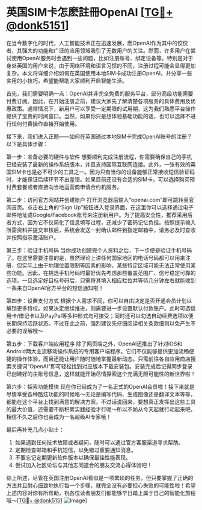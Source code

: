 # 英国SIM卡怎麽註冊OpenAI [[TG💪+ @donk5151](https://t.me/s/donk5151)]

在当今数字化的时代，人工智能技术正在迅速发展，而OpenAI作为其中的佼佼者，其强大的功能和广泛的应用领域吸引了无数用户的关注。然而，许多用户在尝试使用OpenAI服务时会遇到一些问题，比如注册账号、绑定设备等。特别是对于身处英国的用户来说，由于网络环境和语言习惯的不同，注册过程可能会显得更加复杂。本文将详细介绍如何在英国使用本地SIM卡成功注册OpenAI，并分享一些实用的小技巧，希望能帮助大家顺利开启智能生活。

首先，我们需要明确一点：OpenAI并非完全免费的服务平台，部分高级功能需要付费订阅。因此，在开始注册之前，建议大家先了解清楚各项服务的具体费用及优惠政策。通常情况下，新用户可以享受一定期限的试用期，这为我们熟悉平台操作提供了宝贵的时间窗口。当然，如果你只是想体验基础功能的话，也可以选择不进行任何付费操作直接开始使用。

接下来，我们进入正题——如何在英国通过本地SIM卡完成OpenAI账号的注册？以下是具体步骤：

第一步：准备必要的硬件与软件
想要顺利完成注册流程，你需要确保自己的手机已经安装了最新的操作系统版本，并且支持国际互联网连接。此外，一张有效的英国SIM卡也是必不可少的工具之一。因为只有当你的设备能够正常接收短信验证码时，才能保证后续环节不出差错。如果目前还没有合适的SIM卡，可以选择购买预付费套餐或者直接向当地运营商申请合约机服务。

第二步：访问官方网站并创建账户
打开浏览器后输入“openai.com”即可跳转至官网首页。点击右上角的“Sign Up”按钮进入登录界面，在这里你可以选择通过电子邮件地址或Google/Facebook账号来注册新用户。为了提高安全性，推荐采用后者方式，因为它不仅简化了信息填写过程，还减少了密码记忆负担。按照提示输入所需资料并提交审核后，系统会发送一封确认邮件到指定邮箱中，请务必及时查收并按照指示激活账户。

第三步：验证手机号码
当你成功创建完个人资料之后，下一步便是验证手机号码了。在这里需要注意的是，虽然理论上讲任何国家地区的电话号码都可以用来注册，但实际上由于地理位置限制等因素的影响，某些特定区域可能无法正常使用某些功能。因此，在挑选手机号码时最好优先考虑那些覆盖范围广、信号稳定可靠的选项。一旦选定好目标号码后，只需将其填入相应栏位并等待几分钟左右就能收到一条来自OpenAI官方平台的短信通知啦！

第四步：设置支付方式
根据个人需求不同，你可以自由决定是否开通会员计划以解锁更多特权。如果决定继续推进，则需要进一步设置默认付款账户。此时可选信用卡/借记卡以及PayPal等多种形式均可接受；同时还可以勾选自动续费选项以便长期保持活跃状态。不过在此之前，强烈建议先仔细阅读相关条款细则以免产生不必要的误解哦～

第五步：下载客户端应用程序
除了网页端之外，OpenAI还推出了针对iOS和Android两大主流移动操作系统的专用客户端程序。它们不仅能够提供更加流畅便捷的操作体验，而且还能让用户随时随地掌握最新动态。只需前往各自应用商店搜索关键词“OpenAI”即可轻松找到对应版本下载安装包。安装完成后记得同步登录已创建好的主账号信息，这样就能开始尽情探索这个充满无限可能性的新世界啦！

第六步：探索功能模块
现在你已经成为了一名正式的OpenAI会员啦！接下来就是尽情享受各种酷炫功能的时候咯～无论是编写代码、生成图像还是翻译文本等等，都能在这个平台上找到满意的解决方案。不过话说回来，要想真正发挥出这些工具的最大价值，还需要不断积累实践经验才行呢～所以不妨从今天起就行动起来吧，相信不久之后你也会成为一名超级AI专家哦！

最后再补充几点小贴士：
1. 如果遇到任何技术故障或者疑问，随时可以通过官方客服渠道寻求帮助。
2. 定期检查邮箱和手机短信，以免错过重要通知消息。
3. 不要忘记定期更新软件版本以确保最佳性能表现。
4. 尝试加入社区论坛与其他志同道合的朋友交流心得体验吧！

综上所述，尽管在英国注册OpenAI看似是一项繁琐的任务，但只要掌握了正确的方法并且耐心细致地执行每一个步骤，就完全没有必要担心失败的可能性啦！希望上述内容对你有所帮助，祝各位读者朋友们都能够早日踏上属于自己的智能化旅程哦～[[TG💪+ @donk5151](https://t.me/s/donk5151) ![Image](https://i.postimg.cc/rwNCRYN7/Snipaste-2025-04-30-17-27-05.png)]